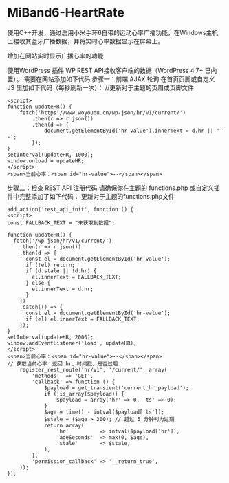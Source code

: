 # MiBand6-HeartRate
使用C++开发，通过启用小米手环6自带的运动心率广播功能，在Windows主机上接收其蓝牙广播数据，并将实时心率数据显示在屏幕上。

增加在网站实时显示广播心率的功能

使用WordPress 插件 WP REST API接收客户端的数据（WordPress 4.7+ 已内置）。
需要在网站添加如下代码
步骤一：前端 AJAX 轮询
在首页页脚或自定义 JS 里加如下代码（每秒刷新一次）：
//更新对于主题的页眉或页脚文件
```
<script>
function updateHR() {
    fetch('https://www.woyoudu.cn/wp-json/hr/v1/current/')
        .then(r => r.json())
        .then(d => {
            document.getElementById('hr-value').innerText = d.hr || '--';
        });
}
setInterval(updateHR, 1000);
window.onload = updateHR;
</script>
<span>当前心率：<span id="hr-value">--</span></span>
```

步骤二：检查 REST API 注册代码
请确保你在主题的 functions.php 或自定义插件中完整添加了如下代码：
更新对于主题的functions.php文件
```
add_action('rest_api_init', function () {
<script>
const FALLBACK_TEXT = "未获取到数据";

function updateHR() {
  fetch('/wp-json/hr/v1/current/')
    .then(r => r.json())
    .then(d => {
      const el = document.getElementById('hr-value');
      if (!el) return;
      if (d.stale || !d.hr) {
        el.innerText = FALLBACK_TEXT;
      } else {
        el.innerText = d.hr;
      }
    })
    .catch(() => {
      const el = document.getElementById('hr-value');
      if (el) el.innerText = FALLBACK_TEXT;
    });
}
setInterval(updateHR, 2000);
window.addEventListener('load', updateHR);
</script>
<span>当前心率：<span id="hr-value">--</span></span>
// 获取当前心率：返回 hr、时间戳、是否过期
    register_rest_route('hr/v1', '/current/', array(
        'methods'  => 'GET',
        'callback' => function () {
            $payload = get_transient('current_hr_payload');
            if (!is_array($payload)) {
                $payload = array('hr' => 0, 'ts' => 0);
            }
            $age = time() - intval($payload['ts']);
            $stale = ($age > 300); // 超过 5 分钟判为过期
            return array(
                'hr'          => intval($payload['hr']),
                'ageSeconds'  => max(0, $age),
                'stale'       => $stale,
            );
        },
        'permission_callback' => '__return_true',
    ));
});
```